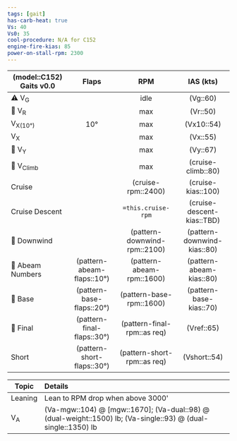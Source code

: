 ```yaml
---
tags: [gait]
has-carb-heat: true
Vs: 40
Vs0: 35
cool-procedure: N/A for C152
engine-fire-kias: 85
power-on-stall-rpm: 2300
---
```


| **(model::C152) Gaits** v0.0 |        **Flaps**        |          **RPM**          |       **IAS (kts)**        |
| ---------------------------- |:-----------------------:|:-------------------------:|:--------------------------:|
| ⚠️ V<sub>G</sub>             |                         |           idle            |          (Vg::60)          |
| 🛫 V<sub>R</sub>             |                         |            max            |           (Vr::50)           |
| V<sub>X(10°)</sub>           |           10°           |            max            |           (Vx10::54)           | 
| V<sub>X</sub>                |                         |            max            |           (Vx::55)           |
| 🛫 V<sub>Y</sub>             |                         |            max            |           (Vy::67)           |
| 🛫 V<sub>Climb</sub>         |                         |            max            |      (cruise-climb::80)      |
| Cruise                       |                         |      (cruise-rpm::2400)       |      (cruise-kias::100)       |
| Cruise Descent               |                         |    `=this.cruise-rpm`     |  (cruise-descent-kias::TBD)   |
| 🛬 Downwind                  |                         | (pattern-downwind-rpm::2100) | (pattern-downwind-kias::80) |
| 🛬 Abeam Numbers             | (pattern-abeam-flaps::10°) |   (pattern-abeam-rpm::1600)   |   (pattern-abeam-kias::80)   |
| 🛬 Base                      | (pattern-base-flaps::20°)  |   (pattern-base-rpm::1600)    |   (pattern-base-kias::70)    |
| 🛬 Final                     | (pattern-final-flaps::30°) |  (pattern-final-rpm::as req)   |          (Vref::65)          |
| Short                        | (pattern-short-flaps::30°) |   (pattern-short-rpm::as req)   |         (Vshort::54)         |

| Topic         | Details                                                                                                       |
| ------------- |:------------------------------------------------------------------------------------------------------------- |
| Leaning       | Lean to RPM drop when above 3000'                                                                           | 
| V<sub>A</sub> | (Va-mgw::104) @ [mgw::1670]; (Va-dual::98) @ (dual-weight::1500) lb; (Va-single::93) @ (dual-single::1350) lb |
